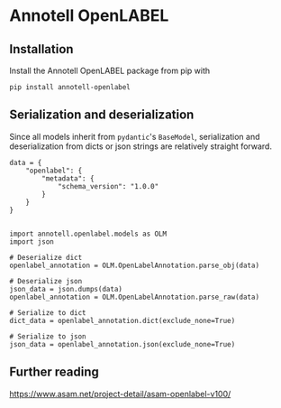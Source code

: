 # Annotell OpenLABEL

## Installation
Install the Annotell OpenLABEL package from pip with

    pip install annotell-openlabel

## Serialization and deserialization

Since all models inherit from `pydantic`'s `BaseModel`, serialization and deserialization from dicts or json strings are relatively straight forward. 

    data = {
        "openlabel": {
            "metadata": {
                "schema_version": "1.0.0"
            }
        }
    }

    
    import annotell.openlabel.models as OLM
    import json
    
    # Deserialize dict
    openlabel_annotation = OLM.OpenLabelAnnotation.parse_obj(data)
    
    # Deserialize json
    json_data = json.dumps(data)
    openlabel_annotation = OLM.OpenLabelAnnotation.parse_raw(data)

    # Serialize to dict
    dict_data = openlabel_annotation.dict(exclude_none=True)
    
    # Serialize to json
    json_data = openlabel_annotation.json(exclude_none=True)
    
    
    



## Further reading
https://www.asam.net/project-detail/asam-openlabel-v100/


